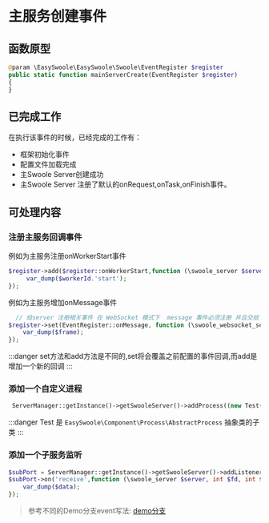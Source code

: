 # 主服务创建事件

## 函数原型
```php
@param \EasySwoole\EasySwoole\Swoole\EventRegister $register
public static function mainServerCreate(EventRegister $register)
{
}
```
## 已完成工作
在执行该事件的时候，已经完成的工作有：
- 框架初始化事件
- 配置文件加载完成
- 主Swoole Server创建成功
- 主Swoole Server 注册了默认的onRequest,onTask,onFinish事件。

## 可处理内容

### 注册主服务回调事件
例如为主服务注册onWorkerStart事件
```php
$register->add($register::onWorkerStart,function (\swoole_server $server,int $workerId){
     var_dump($workerId.'start');
});
```
例如为主服务增加onMessage事件
```php
  // 给server 注册相关事件 在 WebSocket 模式下  message 事件必须注册 并且交给 
$register->set(EventRegister::onMessage, function (\swoole_websocket_server $server, \swoole_websocket_frame $frame) {
    var_dump($frame);
});
```

:::danger 
set方法和add方法是不同的,set将会覆盖之前配置的事件回调,而add是增加一个新的回调
:::

### 添加一个自定义进程
```php
 ServerManager::getInstance()->getSwooleServer()->addProcess((new Test('test_process'))->getProcess());
```

:::danger 
 Test 是 `EasySwoole\Component\Process\AbstractProcess` 抽象类的子类
:::

### 添加一个子服务监听
```php
$subPort = ServerManager::getInstance()->getSwooleServer()->addListener('0.0.0.0',9503,SWOOLE_TCP);
$subPort->on('receive',function (\swoole_server $server, int $fd, int $reactor_id, string $data){
    var_dump($data);
});
```

> 参考不同的Demo分支event写法: [demo分支](https://github.com/easy-swoole/demo/branches)
